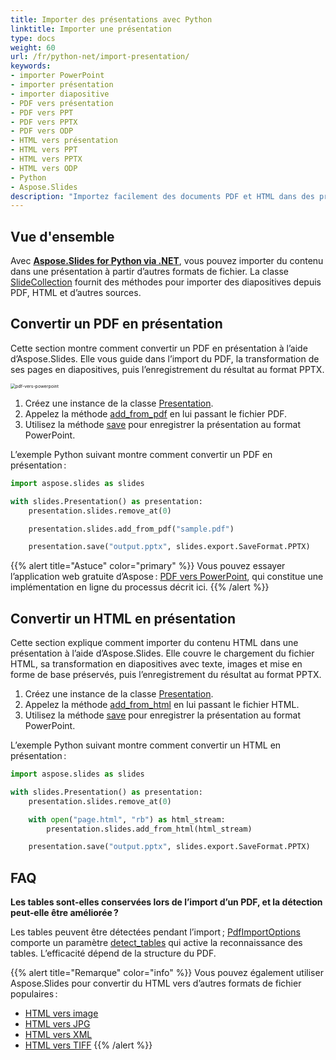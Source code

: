 ```yaml
---
title: Importer des présentations avec Python
linktitle: Importer une présentation
type: docs
weight: 60
url: /fr/python-net/import-presentation/
keywords:
- importer PowerPoint
- importer présentation
- importer diapositive
- PDF vers présentation
- PDF vers PPT
- PDF vers PPTX
- PDF vers ODP
- HTML vers présentation
- HTML vers PPT
- HTML vers PPTX
- HTML vers ODP
- Python
- Aspose.Slides
description: "Importez facilement des documents PDF et HTML dans des présentations PowerPoint et OpenDocument en Python avec Aspose.Slides pour un traitement de diapositives fluide et haute performance."
---
```


## **Vue d'ensemble**

Avec [**Aspose.Slides for Python via .NET**](https://products.aspose.com/slides/python-net/), vous pouvez importer du contenu dans une présentation à partir d’autres formats de fichier. La classe [SlideCollection](https://reference.aspose.com/slides/python-net/aspose.slides/slidecollection/) fournit des méthodes pour importer des diapositives depuis PDF, HTML et d’autres sources.

## **Convertir un PDF en présentation**

Cette section montre comment convertir un PDF en présentation à l’aide d’Aspose.Slides. Elle vous guide dans l’import du PDF, la transformation de ses pages en diapositives, puis l’enregistrement du résultat au format PPTX.

<img src="pdf-to-powerpoint.png" alt="pdf-vers-powerpoint" style="zoom:50%;" />

1. Créez une instance de la classe [Presentation](https://reference.aspose.com/slides/python-net/aspose.slides/presentation/).
2. Appelez la méthode [add_from_pdf](https://reference.aspose.com/slides/python-net/aspose.slides/slidecollection/add_from_pdf/) en lui passant le fichier PDF.
3. Utilisez la méthode [save](https://reference.aspose.com/slides/python-net/aspose.slides/presentation/save/) pour enregistrer la présentation au format PowerPoint.

L’exemple Python suivant montre comment convertir un PDF en présentation :

```py
import aspose.slides as slides

with slides.Presentation() as presentation:
    presentation.slides.remove_at(0)

    presentation.slides.add_from_pdf("sample.pdf")

    presentation.save("output.pptx", slides.export.SaveFormat.PPTX)
```

{{% alert  title="Astuce" color="primary" %}}
Vous pouvez essayer l’application web gratuite d’Aspose : [PDF vers PowerPoint](https://products.aspose.app/slides/import/pdf-to-powerpoint), qui constitue une implémentation en ligne du processus décrit ici.
{{% /alert %}}

## **Convertir un HTML en présentation**

Cette section explique comment importer du contenu HTML dans une présentation à l’aide d’Aspose.Slides. Elle couvre le chargement du fichier HTML, sa transformation en diapositives avec texte, images et mise en forme de base préservés, puis l’enregistrement du résultat au format PPTX.

1. Créez une instance de la classe [Presentation](https://reference.aspose.com/slides/python-net/aspose.slides/presentation/).
2. Appelez la méthode [add_from_html](https://reference.aspose.com/slides/python-net/aspose.slides/slidecollection/add_from_html/) en lui passant le fichier HTML. 
3. Utilisez la méthode [save](https://reference.aspose.com/slides/python-net/aspose.slides/presentation/save/) pour enregistrer la présentation au format PowerPoint.

L’exemple Python suivant montre comment convertir un HTML en présentation :

```python
import aspose.slides as slides

with slides.Presentation() as presentation:
    presentation.slides.remove_at(0)

    with open("page.html", "rb") as html_stream:
        presentation.slides.add_from_html(html_stream)

    presentation.save("output.pptx", slides.export.SaveFormat.PPTX)
```

## **FAQ**

**Les tables sont‑elles conservées lors de l’import d’un PDF, et la détection peut‑elle être améliorée ?**

Les tables peuvent être détectées pendant l’import ; [PdfImportOptions](https://reference.aspose.com/slides/python-net/aspose.slides.importing/pdfimportoptions/) comporte un paramètre [detect_tables](https://reference.aspose.com/slides/python-net/aspose.slides.importing/pdfimportoptions/detect_tables/) qui active la reconnaissance des tables. L’efficacité dépend de la structure du PDF.

{{% alert title="Remarque" color="info" %}}
Vous pouvez également utiliser Aspose.Slides pour convertir du HTML vers d’autres formats de fichier populaires :

* [HTML vers image](https://products.aspose.com/slides/python-net/conversion/html-to-image/)
* [HTML vers JPG](https://products.aspose.com/slides/python-net/conversion/html-to-jpg/)
* [HTML vers XML](https://products.aspose.com/slides/python-net/conversion/html-to-xml/)
* [HTML vers TIFF](https://products.aspose.com/slides/python-net/conversion/html-to-tiff/)
{{% /alert %}}